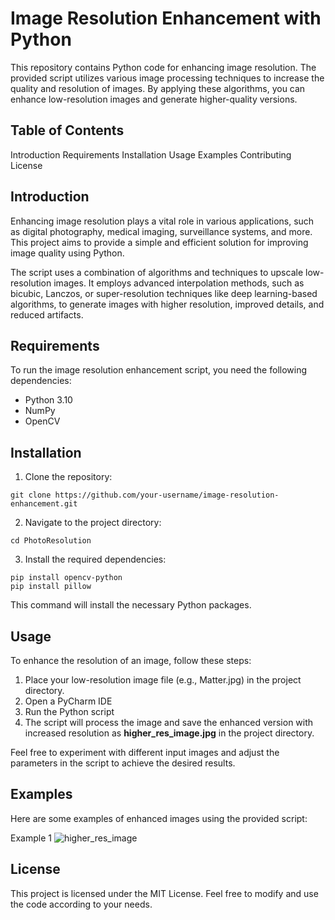 # Image Resolution Enhancement with Python

This repository contains Python code for enhancing image resolution. The provided script utilizes various image processing techniques to increase the quality and resolution of images. By applying these algorithms, you can enhance low-resolution images and generate higher-quality versions.

## Table of Contents
Introduction
Requirements
Installation
Usage
Examples
Contributing
License

## Introduction
Enhancing image resolution plays a vital role in various applications, such as digital photography, medical imaging, surveillance systems, and more. This project aims to provide a simple and efficient solution for improving image quality using Python.

The script uses a combination of algorithms and techniques to upscale low-resolution images. It employs advanced interpolation methods, such as bicubic, Lanczos, or super-resolution techniques like deep learning-based algorithms, to generate images with higher resolution, improved details, and reduced artifacts.

## Requirements
To run the image resolution enhancement script, you need the following dependencies:

* Python 3.10
* NumPy
* OpenCV



## Installation

1. Clone the repository:
```
git clone https://github.com/your-username/image-resolution-enhancement.git
```

2. Navigate to the project directory:

```
cd PhotoResolution
```

3. Install the required dependencies:

```
pip install opencv-python
pip install pillow
```
This command will install the necessary Python packages.


## Usage
To enhance the resolution of an image, follow these steps:

1. Place your low-resolution image file (e.g., Matter.jpg) in the project directory.
2. Open a PyCharm IDE
3. Run the Python script
4. The script will process the image and save the enhanced version with increased resolution as **higher_res_image.jpg** in the project directory.

Feel free to experiment with different input images and adjust the parameters in the script to achieve the desired results.

## Examples
Here are some examples of enhanced images using the provided script:

Example 1
![higher_res_image](https://github.com/baishakh22/PhotoReslution/assets/93491482/9a1a401d-b27c-43f7-b656-d6fe9b26f71f)

## License
This project is licensed under the MIT License. Feel free to modify and use the code according to your needs.
